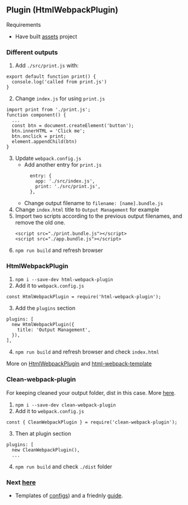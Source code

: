 ## Plugin (HtmlWebpackPlugin)

Requirements
- Have built [assets](./README.md) project

### Different outputs
 1. Add `./src/print.js` with:
  ```
  export default function print() {
    console.log('called from print.js')
  }
  ```
 2. Change `index.js` for using `print.js`
  ```
  import print from './print.js';
  function component() {
    ...
    const btn = document.createElement('button');
    btn.innerHTML = 'Click me';
    btn.onclick = print;
    element.appendChild(btn)
  }
  ```
 3. Update `webpack.config.js`
    - Add another entry for `print.js`
      ```
        entry: { 
          app: './src/index.js',
          print: './src/print.js',
        },
      ```
    - Change output filename to `filename: [name].bundle.js`
 4. Change `index.html` title  to `Output Management` for example
 5. Import two scripts according to the previous output filenames, and remove the old one.
    ```
    <script src="./print.bundle.js"></script>
    <script src="./app.bundle.js"></script>
    ```
 6. `npm run build` and refresh browser

### HtmlWebpackPlugin

 1. `npm i --save-dev html-webpack-plugin`
 2. Add it to `webpack.config.js`
  ```
  const HtmlWebpackPlugin = require('html-webpack-plugin');
  ```
 3. Add the `plugins` section
  ```
  plugins: [
    new HtmlWebpackPlugin({
      title: 'Output Management',
    }),
  ],
  ```
 4. `npm run build` and refresh browser and check `index.html`

More on [HtmlWebpackPlugin](https://github.com/jantimon/html-webpack-plugin) and [html-webpack-template](https://github.com/jaketrent/html-webpack-template)

### Clean-webpack-plugin

For keeping cleaned your output folder, dist in this case. More [here](https://www.npmjs.com/package/clean-webpack-plugin).

 1. `npm i --save-dev clean-webpack-plugin`
 2. Add it to `webpack.config.js`
  ```
  const { CleanWebpackPlugin } = require('clean-webpack-plugin');
  ```
 3. Then at plugin section
  ```
  plugins: [
    new CleanWebpackPlugin(),
    ...
  ```
 4. `npm run build` and check `./dist` folder

### Next [here](https://webpack.js.org/guides/development/)

- Templates of [configs](https://github.com/marharyta/webpack-boilerplate)) and a friednly [guide](https://medium.com/hackernoon/a-tale-of-webpack-4-and-how-to-finally-configure-it-in-the-right-way-4e94c8e7e5c1).